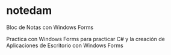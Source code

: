 # notedam
Bloc de Notas con Windows Forms

Practica con Windows Forms para practicar C# y la creación de Aplicaciones de Escritorio con Windows Forms
